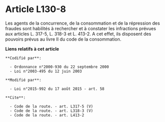 # Article L130-8

Les agents de la concurrence, de la consommation et de la répression des fraudes sont habilités à rechercher et à constater
les infractions prévues aux articles L. 317-5, L. 318-3 et L. 413-2. A cet effet, ils disposent des pouvoirs prévus au livre
II du code de la consommation.

**Liens relatifs à cet article**

	**Codifié par**:

	  - Ordonnance n°2000-930 du 22 septembre 2000
	  - Loi n°2003-495 du 12 juin 2003

	**Modifié par**:

	  - Loi n°2015-992 du 17 août 2015 - art. 58

	**Cite**:

	  - Code de la route. - art. L317-5 (V)
	  - Code de la route. - art. L318-3 (V)
	  - Code de la route. - art. L413-2
